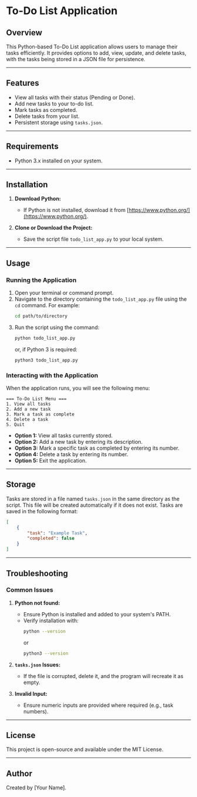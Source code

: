 # To-Do List Application

## Overview
This Python-based To-Do List application allows users to manage their tasks efficiently. It provides options to add, view, update, and delete tasks, with the tasks being stored in a JSON file for persistence.

---

## Features
- View all tasks with their status (Pending or Done).
- Add new tasks to your to-do list.
- Mark tasks as completed.
- Delete tasks from your list.
- Persistent storage using `tasks.json`.

---

## Requirements
- Python 3.x installed on your system.

---

## Installation
1. **Download Python:**
   - If Python is not installed, download it from [https://www.python.org/](https://www.python.org/).

2. **Clone or Download the Project:**
   - Save the script file `todo_list_app.py` to your local system.

---

## Usage
### Running the Application
1. Open your terminal or command prompt.
2. Navigate to the directory containing the `todo_list_app.py` file using the `cd` command. For example:
   ```bash
   cd path/to/directory
   ```
3. Run the script using the command:
   ```bash
   python todo_list_app.py
   ```
   or, if Python 3 is required:
   ```bash
   python3 todo_list_app.py
   ```

### Interacting with the Application
When the application runs, you will see the following menu:
```
=== To-Do List Menu ===
1. View all tasks
2. Add a new task
3. Mark a task as complete
4. Delete a task
5. Quit
```

- **Option 1:** View all tasks currently stored.
- **Option 2:** Add a new task by entering its description.
- **Option 3:** Mark a specific task as completed by entering its number.
- **Option 4:** Delete a task by entering its number.
- **Option 5:** Exit the application.

---

## Storage
Tasks are stored in a file named `tasks.json` in the same directory as the script. This file will be created automatically if it does not exist. Tasks are saved in the following format:
```json
[
    {
        "task": "Example Task",
        "completed": false
    }
]
```

---

## Troubleshooting
### Common Issues
1. **Python not found:**
   - Ensure Python is installed and added to your system's PATH.
   - Verify installation with:
     ```bash
     python --version
     ```
     or
     ```bash
     python3 --version
     ```

2. **`tasks.json` Issues:**
   - If the file is corrupted, delete it, and the program will recreate it as empty.

3. **Invalid Input:**
   - Ensure numeric inputs are provided where required (e.g., task numbers).

---

## License
This project is open-source and available under the MIT License.

---

## Author
Created by [Your Name].
